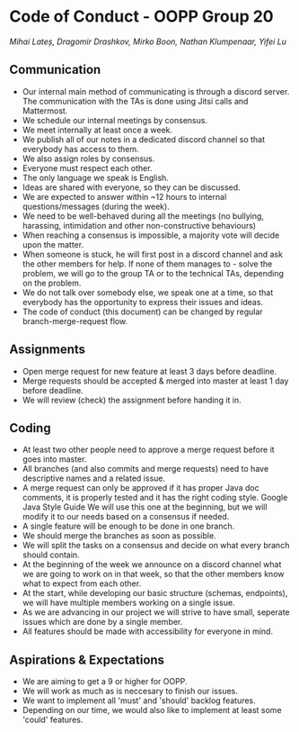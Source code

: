 # Code of Conduct - OOPP Group 20
*Mihai Lateș, Dragomir Drashkov, Mirko Boon, Nathan Klumpenaar, Yifei Lu*

## Communication
- Our internal main method of communicating is through a discord server. The communication with the TAs is done using Jitsi calls and Mattermost.
- We schedule our internal meetings by consensus.
- We meet internally at least once a week.
- We publish all of our notes in a dedicated discord channel so that everybody has access to them.
- We also assign roles by consensus.
- Everyone must respect each other.
- The only language we speak is English.
- Ideas are shared with everyone, so they can be discussed.
- We are expected to answer within ~12 hours to internal questions/messages (during the week).
- We need to be well-behaved during all the meetings (no bullying, harassing, intimidation and other non-constructive behaviours)
- When reaching a consensus is impossible, a majority vote will decide upon the matter.
- When someone is stuck, he will first post in a discord channel and ask the other members for help. If none of them manages to - solve the problem, we will go to the group TA or to the technical TAs, depending on the problem.
- We do not talk over somebody else, we speak one at a time, so that everybody has the opportunity to express their issues and ideas.
- The code of conduct (this document) can be changed by regular branch-merge-request flow.

## Assignments
- Open merge request for new feature at least 3 days before deadline.
- Merge requests should be accepted & merged into master at least 1 day before deadline.
- We will review (check) the assignment before handing it in.

## Coding
- At least two other people need to approve a merge request before it goes into master.
- All branches (and also commits and merge requests) need to have descriptive names and a related issue.
- A merge request can only be approved if it has proper Java doc comments, it is properly tested and it has the right coding style. Google Java Style Guide We will use this one at the beginning, but we will modify it to our needs based on a consensus if needed.
- A single feature will be enough to be done in one branch.
- We should merge the branches as soon as possible.
- We will split the tasks on a consensus and decide on what every branch should contain.
- At the beginning of the week we announce on a discord channel what we are going to work on in that week, so that the other members know what to expect from each other.
- At the start, while developing our basic structure (schemas, endpoints), we will have multiple members working on a single issue.
- As we are advancing in our project we will strive to have small, seperate issues which are done by a single member.
- All features should be made with accessibility for everyone in mind.

## Aspirations & Expectations
- We are aiming to get a 9 or higher for OOPP.
- We will work as much as is neccesary to finish our issues.
- We want to implement all 'must' and 'should' backlog features.
- Depending on our time, we would also like to implement at least some 'could' features.
